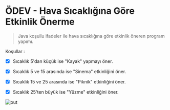 # ÖDEV - Hava Sıcaklığına Göre Etkinlik Önerme

> Java koşullu ifadeler ile hava sıcaklığına göre etkinlik öneren program yapımı.

 
Koşullar : 

- [x] Sıcaklık 5'dan küçük ise "Kayak" yapmayı öner.
 
- [x] Sıcaklık 5 ve 15 arasında ise "Sinema" etkinliğini öner. 

- [x] Sıcaklık 15 ve 25 arasında ise "Piknik" etkinliğini öner. 

- [x] Sıcaklık 25'ten büyük ise "Yüzme" etkinliğini öner.

![out](https://user-images.githubusercontent.com/35347777/138605552-bbb84bba-0601-4677-8d9e-6a6570d34b86.gif)




